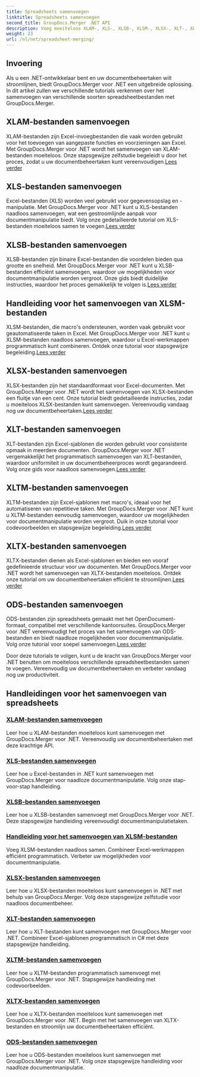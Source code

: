 ```yaml
---
title: Spreadsheets samenvoegen
linktitle: Spreadsheets samenvoegen
second_title: GroupDocs.Merger .NET API
description: Voeg moeiteloos XLAM-, XLS-, XLSB-, XLSM-, XLSX-, XLT-, XLTM-, XLTX- en ODS-bestanden samen in .NET met behulp van GroupDocs.Merger. Vereenvoudig documentbeheertaken.
weight: 23
url: /nl/net/spreadsheet-merging/
---
```


## Invoering

Als u een .NET-ontwikkelaar bent en uw documentbeheertaken wilt stroomlijnen, biedt GroupDocs.Merger voor .NET een uitgebreide oplossing. In dit artikel zullen we verschillende tutorials verkennen over het samenvoegen van verschillende soorten spreadsheetbestanden met GroupDocs.Merger.

## XLAM-bestanden samenvoegen
 XLAM-bestanden zijn Excel-invoegbestanden die vaak worden gebruikt voor het toevoegen van aangepaste functies en voorzieningen aan Excel. Met GroupDocs.Merger voor .NET wordt het samenvoegen van XLAM-bestanden moeiteloos. Onze stapsgewijze zelfstudie begeleidt u door het proces, zodat u uw documentbeheertaken kunt vereenvoudigen.[Lees verder](./merge-xlam-files/)

## XLS-bestanden samenvoegen
Excel-bestanden (XLS) worden veel gebruikt voor gegevensopslag en -manipulatie. Met GroupDocs.Merger voor .NET kunt u XLS-bestanden naadloos samenvoegen, wat een gestroomlijnde aanpak voor documentmanipulatie biedt. Volg onze gedetailleerde tutorial om XLS-bestanden moeiteloos samen te voegen.[Lees verder](./merging-xls-files/)

## XLSB-bestanden samenvoegen
 XLSB-bestanden zijn binaire Excel-bestanden die voordelen bieden qua grootte en snelheid. Met GroupDocs.Merger voor .NET kunt u XLSB-bestanden efficiënt samenvoegen, waardoor uw mogelijkheden voor documentmanipulatie worden vergroot. Onze gids biedt duidelijke instructies, waardoor het proces gemakkelijk te volgen is.[Lees verder](./how-to-merge-xlsb-files/)

## Handleiding voor het samenvoegen van XLSM-bestanden
 XLSM-bestanden, die macro's ondersteunen, worden vaak gebruikt voor geautomatiseerde taken in Excel. Met GroupDocs.Merger voor .NET kunt u XLSM-bestanden naadloos samenvoegen, waardoor u Excel-werkmappen programmatisch kunt combineren. Ontdek onze tutorial voor stapsgewijze begeleiding.[Lees verder](./guide-merging-xlsm-files/)

## XLSX-bestanden samenvoegen
XLSX-bestanden zijn het standaardformaat voor Excel-documenten. Met GroupDocs.Merger voor .NET wordt het samenvoegen van XLSX-bestanden een fluitje van een cent. Onze tutorial biedt gedetailleerde instructies, zodat u moeiteloos XLSX-bestanden kunt samenvoegen. Vereenvoudig vandaag nog uw documentbeheertaken.[Lees verder](./merging-xlsx-files/)

## XLT-bestanden samenvoegen
 XLT-bestanden zijn Excel-sjablonen die worden gebruikt voor consistente opmaak in meerdere documenten. GroupDocs.Merger voor .NET vergemakkelijkt het programmatisch samenvoegen van XLT-bestanden, waardoor uniformiteit in uw documentbeheerproces wordt gegarandeerd. Volg onze gids voor naadloos samenvoegen.[Lees verder](./merge-xlt-files/)

## XLTM-bestanden samenvoegen
 XLTM-bestanden zijn Excel-sjablonen met macro's, ideaal voor het automatiseren van repetitieve taken. Met GroupDocs.Merger voor .NET kunt u XLTM-bestanden eenvoudig samenvoegen, waardoor uw mogelijkheden voor documentmanipulatie worden vergroot. Duik in onze tutorial voor codevoorbeelden en stapsgewijze begeleiding.[Lees verder](./merging-xltm-files/)

## XLTX-bestanden samenvoegen
XLTX-bestanden dienen als Excel-sjablonen en bieden een vooraf gedefinieerde structuur voor uw documenten. Met GroupDocs.Merger voor .NET wordt het samenvoegen van XLTX-bestanden moeiteloos. Ontdek onze tutorial om uw documentbeheertaken efficiënt te stroomlijnen.[Lees verder](./merge-xltx-files/)

## ODS-bestanden samenvoegen
 ODS-bestanden zijn spreadsheets gemaakt met het OpenDocument-formaat, compatibel met verschillende kantoorsuites. GroupDocs.Merger voor .NET vereenvoudigt het proces van het samenvoegen van ODS-bestanden en biedt naadloze mogelijkheden voor documentmanipulatie. Volg onze tutorial voor soepel samenvoegen.[Lees verder](./merging-ods-files/)

Door deze tutorials te volgen, kunt u de kracht van GroupDocs.Merger voor .NET benutten om moeiteloos verschillende spreadsheetbestanden samen te voegen. Vereenvoudig uw documentbeheertaken en verbeter vandaag nog uw productiviteit.
## Handleidingen voor het samenvoegen van spreadsheets
### [XLAM-bestanden samenvoegen](./merge-xlam-files/)
Leer hoe u XLAM-bestanden moeiteloos kunt samenvoegen met GroupDocs.Merger voor .NET. Vereenvoudig uw documentbeheertaken met deze krachtige API.
### [XLS-bestanden samenvoegen](./merging-xls-files/)
Leer hoe u Excel-bestanden in .NET kunt samenvoegen met GroupDocs.Merger voor naadloze documentmanipulatie. Volg onze stap-voor-stap handleiding.
### [XLSB-bestanden samenvoegen](./how-to-merge-xlsb-files/)
Leer hoe u XLSB-bestanden samenvoegt met GroupDocs.Merger voor .NET. Deze stapsgewijze handleiding vereenvoudigt documentmanipulatietaken.
### [Handleiding voor het samenvoegen van XLSM-bestanden](./guide-merging-xlsm-files/)
Voeg XLSM-bestanden naadloos samen. Combineer Excel-werkmappen efficiënt programmatisch. Verbeter uw mogelijkheden voor documentmanipulatie.
### [XLSX-bestanden samenvoegen](./merging-xlsx-files/)
Leer hoe u XLSX-bestanden moeiteloos kunt samenvoegen in .NET met behulp van GroupDocs.Merger. Volg deze stapsgewijze zelfstudie voor naadloos documentbeheer.
### [XLT-bestanden samenvoegen](./merge-xlt-files/)
Leer hoe u XLT-bestanden kunt samenvoegen met GroupDocs.Merger voor .NET. Combineer Excel-sjablonen programmatisch in C# met deze stapsgewijze handleiding.
### [XLTM-bestanden samenvoegen](./merging-xltm-files/)
Leer hoe u XLTM-bestanden programmatisch samenvoegt met GroupDocs.Merger voor .NET. Stapsgewijze handleiding met codevoorbeelden.
### [XLTX-bestanden samenvoegen](./merge-xltx-files/)
Leer hoe u XLTX-bestanden moeiteloos kunt samenvoegen met GroupDocs.Merger voor .NET. Begin met het samenvoegen van XLTX-bestanden en stroomlijn uw documentbeheertaken efficiënt.
### [ODS-bestanden samenvoegen](./merging-ods-files/)
Leer hoe u ODS-bestanden moeiteloos kunt samenvoegen met GroupDocs.Merger voor .NET. Volg onze stapsgewijze handleiding voor naadloze documentmanipulatie.